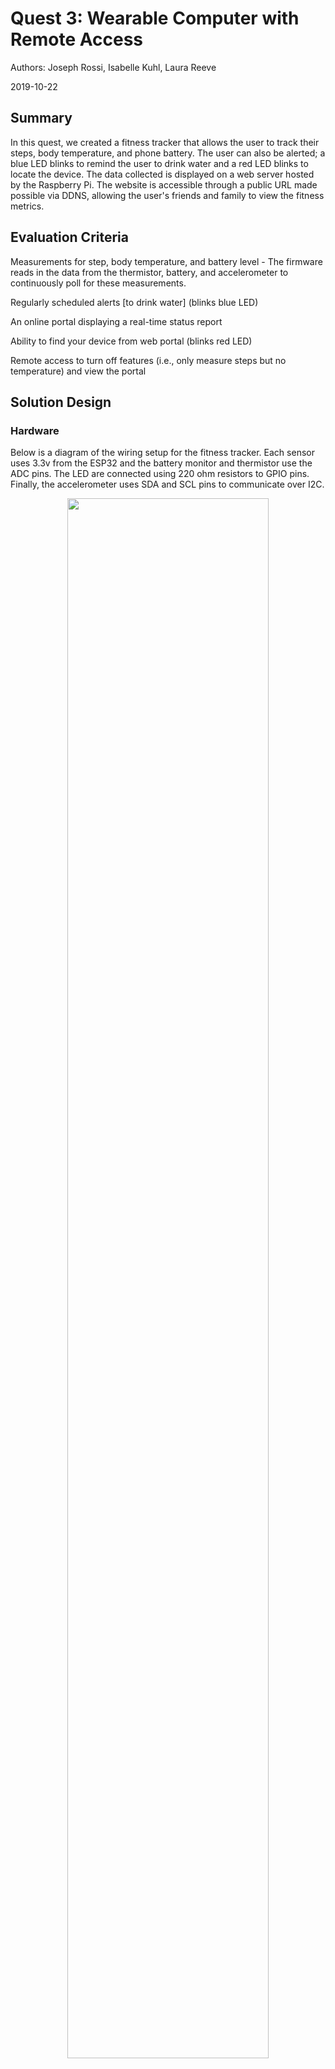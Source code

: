 # Quest 3: Wearable Computer with Remote Access
Authors: Joseph Rossi, Isabelle Kuhl, Laura Reeve

2019-10-22

## Summary

In this quest, we created a fitness tracker that allows the user to track their steps, body temperature, and phone battery. The user can also be alerted; a blue LED blinks to remind the user to drink water and a red LED blinks to locate the device. The data collected is displayed on a web server hosted by the Raspberry Pi. The website is accessible through a public URL made possible via DDNS, allowing the user's friends and family to view the fitness metrics.


## Evaluation Criteria

Measurements for step, body temperature, and battery level - The firmware reads in the data from the thermistor, battery, and accelerometer to continuously poll for these measurements.

Regularly scheduled alerts [to drink water] (blinks blue LED)

An online portal displaying a real-time status report

Ability to find your device from web portal (blinks red LED)

Remote access to turn off features (i.e., only measure steps but no temperature) and view the portal

## Solution Design

### Hardware

Below is a diagram of the wiring setup for the fitness tracker. Each sensor uses 3.3v from the ESP32 and the battery monitor and thermistor use the ADC pins. The LED are connected using 220 ohm resistors to GPIO pins. Finally, the accelerometer uses SDA and SCL pins to communicate over I2C.

<center><img src="./images/wiring_diagram.png" width="80%" /></center>

### Firmware

The firmware was broken up into parts for the temperature, battery level, step counter, and alert system. The temperature and battery level files are based on the ADC example code. For the battery monitor, we measure the voltage across a voltage divider consisting of two 10k resistors in series using ADC. For the thermistor, we again use a voltage divider to measure the voltage drop across the thermistor, then use this to calculate the resistance. From there, we calculate the temperature using the values given on the spec sheets for the NTC thermistor and convert those values from Kelvin to Celsius.

For the step counter, we used the ADXL343 Accelerometer and an i2c master-slave configuration to read in the acceleration along the x, y, and z axes. From here, we have a 5 second calibration period where we check what the orientation of the device is by polling each axis and seeing where we have the greatest range in values -- this way, if a person wears it in an odd way, it will still calculate steps. We have a threshold variable that that is updated every second that takes the mean of the max and min values from that second. We also have a small buffer for above and below the threshold to account for noisy data and minor vibrations of the sensor. When the z acceleration goes above that threshold, it is seen as a 'step'.

For the alert system, we have two different alerts that the user can implement. The first alert is a scheduled reminder to drink water. This is scheduled to flash the blue LED on a regular interval (every x seconds). The second alert is an immediate on/off switch for the user to find the device. When on, it continuously flashes the red LED until the user switches it to off.

### Software

The web server is written for NodeJS. It uses ExpressJS and Socket.IO to implenet a web app that receives biometric data through a websocket and can send commands to the wearable via an HTTP API. The firmware settings can be updated via a UDP message, after being received by the web server through an HTTP request from the web app.

##### Network Configuration

In the router settings, the Raspberry Pi and ESP32 are assigned static IP addresses so the IPs can be hard coded in the firmware and software. Additionally, the router is configured to route any traffic coming in on port 80 to the Pi's webserver on port 8000. Finally, we configured the router to update a DDNS service with a domain Joe has registered with Namecheap which allows users to access the webpage via the URL: http://ec444group15.josephrossi.us

#### Receiving Biometric Data

Every 2 seconds, the firmware reads the sensors and sends a UDP datagram to the Pi's IP and port listening for UDP traffic. The message sent is a JSON string in the following format:

```
{
    "battery_volts": <battery>,
    "temperature_degc": <temp>,
    "steps": <steps>,
    "alert_period_seconds": <step>
}
```

Message data is then emitted through a websocket to the web client.

<center><img src="./images/biometrics_flow.png" width="80%" /></center>

#### Updating Settings

From the webpage, the viewer can toggle different wearable settings. For example, you can turn on and off reporting the different sensor values, update the drink water alert period, or turn on and off "Find My Device". Here is the data flow for updating wearable settings:

<center><img src="./images/update_settings.png" width="80%" /></center>

To summarize the diagram:

* The firmware listens for UDP messages on port 8080.
* The web server receives and HTTP request from the webpage.
* The server then sends a datagram to the wearable (static IP) port 8080 with the desired settings.

To avoid having to parse a JSON message on the firmware, the settings call expects a binary message to come through
that matches the `WearableSettings_t` struct defined in [wearable.h](./code/firmware/main/wearable.h#L=38)

#### Libraries and Frameworks

- [NodeJS](https://nodejs.org/en/)
- [Express](https://expressjs.com/)
- [Socket.IO](https://socket.io/)
- [Smoothie Charts](http://smoothiecharts.org/)
- [Axios](https://github.com/axios/axios)

## Sketches and Photos

Here is a photo of our breadboard with the various sensors connected:
<center><img src="./images/q3_setup.JPG" width="80%" /></center>

## Supporting Artifacts

- [Link to repo](https://drive.google.com/open?id=1rav333apWePRyAB1m0HjjvPmZqeh1r1z) 
- [Link to video demo]()

### Investigative Question

**What are steps you can take to make your device and system low power?**

In order to make the system low power we would redesign the system to draw less current. One adjust that would achieve this is switching the pedometer feature to use a tilt switch rather than an accelerometer. As a passive element, the tilt switch draws minimal current where as the accelerometer uses I2C and an on board IC to calculate orientation. While the accelerometer gives a more accurate step reading, the tilt switch would lower the overall power usage of the track.

Another way to lower power usage is reducing the frequency at which data is sent to the server. Pushing data to the server via WiFi draws a lot of current so collecting data and pushing every five seconds rather than in real time would decrease the number of times a packet is sent and therefore the total current drawn.

A final method of reducing power is to implement a sleep mode that stops collecting steps and temperature when the user is sitting down or sleeping. Reducing the amount of data collected each second and the number of sensors running will reduce current drawn.


## References

* We referenced Emily Lam's [base code](https://github.com/BU-EC444/code-examples/tree/master/i2c-accel) for accelerometers.

* We referenced the [datasheet](https://cdn-learn.adafruit.com/assets/assets/000/070/556/original/adxl343.pdf?1549287964) for the accelerometer for connecting it and interpreting the values.

* We referenced this adafruit [paper](https://cdn-learn.adafruit.com/assets/assets/000/070/557/original/pedometer-design-3-axis-digital-acceler.pdf?1549288142) to bring up our pedometer to calibrate orientation and calculate steps.

* We used DFRobot's [tutorial](https://wiki.dfrobot.com/How_to_Use_a_Three-Axis_Accelerometer_for_Tilt_Sensing) for the equations to translate the x, y, z values from the sensor into pitch, roll, and yaw.
-----

## Reminders

- Video recording in landscape not to exceed 120s
- Each team member appears in video
- Make sure video permission is set accessible to the instructors
- Repo is private
